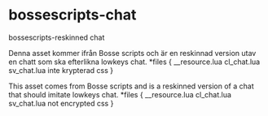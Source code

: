 # bossescripts-chat
bossescripts-reskinned chat


Denna asset kommer ifrån Bosse scripts och är en reskinnad version utav en chatt som ska efterlikna lowkeys chat.
*files {
__resource.lua
cl_chat.lua
sv_chat.lua
inte krypterad css
}

This asset comes from Bosse scripts and is a reskinned version of a chat that should imitate lowkeys chat.
*files {
__resource.lua
cl_chat.lua
sv_chat.lua
not encrypted css
}
